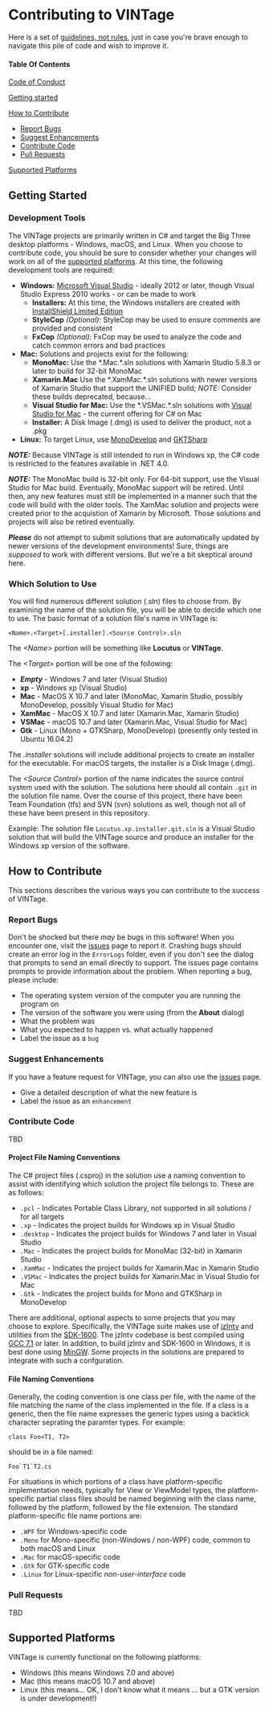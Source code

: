 # Contributing to VINTage

Here is a set of [guidelines, not rules](https://www.youtube.com/watch?v=b6kgS_AwuH0), just in case you're brave enough to navigate this pile of code and wish to improve it.

#### Table Of Contents

[Code of Conduct](CODE_OF_CONDUCT.md)

[Getting started](#getting-started)

[How to Contribute](#how-to-contribute)
  * [Report Bugs](#report-bugs)
  * [Suggest Enhancements](#suggest-enhancements)
  * [Contribute Code](#contribute-code)
  * [Pull Requests](#pull-requests)

[Supported Platforms](#supported-platforms)

## Getting Started

### Development Tools

The VINTage projects are primarily written in C# and target the Big Three desktop platforms - Windows, macOS, and Linux. When you choose to contribute code, you should be sure to consider whether your changes will work on all of the [supported platforms](#supported-platforms). At this time, the following development tools are required:

* **Windows:** [Microsoft Visual Studio](https://www.visualstudio.com/downloads/) - ideally 2012 or later, though Visual Studio Express 2010 works - or can be made to work
  * **Installers:** At this time, the Windows installers are created with [InstallShield Limited Edition](https://docs.microsoft.com/en-us/visualstudio/deployment/deploying-applications-services-and-components)
  * **StyleCop** *(Optional):* StyleCop may be used to ensure comments are provided and consistent
  * **FxCop** *(Optional):* FxCop may be used to analyze the code and catch common errors and bad practices
* **Mac:** Solutions and projects exist for the following:
  * **MonoMac:** Use the \*.Mac.\*.sln solutions with Xamarin Studio 5.8.3 or later to build for 32-bit MonoMac
  * **Xamarin.Mac** Use the \*.XamMac.\*.sln solutions with newer versions of Xamarin Studio that support the UNIFIED build; *NOTE:* Consider these builds deprecated, because...
  * **Visual Studio for Mac:** Use the \*.VSMac.\*.sln solutions with [Visual Studio for Mac](https://www.visualstudio.com/vs/visual-studio-mac/) - the current offering for C# on Mac
  * **Installer:** A Disk Image (.dmg) is used to deliver the product, not a .pkg
* **Linux:** To target Linux, use [MonoDevelop](http://www.monodevelop.com/) and [GKTSharp](http://www.monodevelop.com/)

***NOTE:*** Because VINTage is still intended to run in Windows xp, the C# code is restricted to the features available in .NET 4.0.

***NOTE:*** The MonoMac build is 32-bit only. For 64-bit support, use the Visual Studio for Mac build. Eventually, MonoMac support will be retired. Until then, any new features must still be implemented in a manner such that the code will build with the older tools. The XamMac solution and projects were created prior to the acquistion of Xamarin by Microsoft. Those solutions and projects will also be retired eventually.

***Please*** do not attempt to submit solutions that are automatically updated by newer versions of the development environments! Sure, things are *supposed* to work with different versions. But we're a bit skeptical around here.

### Which Solution to Use

You will find numerous different solution (.sln) files to choose from. By examining the name of the solution file, you will be able to decide which one to use. The basic format of a solution file's name in VINTage is:

    <Name>.<Target>[.installer].<Source Control>.sln

The *\<Name\>* portion will be something like **Locutus** or **VINTage**.

The *\<Target\>* portion will be one of the following:
* ***Empty*** - Windows 7 and later (Visual Studio)
* **xp** - Windows xp (Visual Studio)
* **Mac** - MacOS X 10.7 and later (MonoMac, Xamarin Studio, possibly MonoDevelop, possibly Visual Studio for Mac)
* **XamMac** - MacOS X 10.7 and later (Xamarin.Mac, Xamarin Studio)
* **VSMac** - macOS 10.7 and later (Xamarin.Mac, Visual Studio for Mac)
* **Gtk** - Linux (Mono + GTKSharp, MonoDevelop) (presently only tested in Ubuntu 16.04.2)

The *.installer* solutions will include additional projects to create an installer for the executable. For macOS targets, the installer is a Disk Image (.dmg).

The *\<Source Control\>* portion of the name indicates the source control system used with the solution. The solutions here should all contain `.git` in the solution file name. Over the course of this project, there have been Team Foundation (tfs) and SVN (svn) solutions as well, though not all of these have been present in this repository.

Example:
The solution file `Locutus.xp.installer.git.sln` is a Visual Studio solution that will build the VINTage source and produce an installer for the Windows xp version of the software.

## How to Contribute

This sections describes the various ways you can contribute to the success of VINTage.

### Report Bugs

Don't be shocked but there *may* be bugs in this software! When you encounter one, visit the [issues](https://github.com/intvsteve/VINTage/issues) page to report it. Crashing bugs should create an error log in the `ErrorLogs` folder, even if you don't see the dialog that prompts to send an email directly to support. The issues page contains prompts to provide information about the problem. When reporting a bug, please include:

* The operating system version of the computer you are running the program on
* The version of the software you were using (from the **About** dialog)
* What the problem was
* What you expected to happen vs. what actually happened
* Label the issue as a `bug`

### Suggest Enhancements

If you have a feature request for VINTage, you can also use the [issues](https://github.com/intvsteve/VINTage/issues) page.

* Give a detailed description of what the new feature is
* Label the issue as an `enhancement`

### Contribute Code

TBD

#### Project File Naming Conventions

The C# project files (.csproj) in the solution use a naming convention to assist with identifying which solution the project file belongs to. These are as follows:
* `.pcl` - Indicates Portable Class Library, not supported in all solutions / for all targets
* `.xp` - Indicates the project builds for Windows xp in Visual Studio
* `.desktop` - Indicates the project builds for Windows 7 and later in Visual Studio
* `.Mac` - Indicates the project builds for MonoMac (32-bit) in Xamarin Studio
* `.XamMac` - Indicates the project builds for Xamarin.Mac in Xamarin Studio
* `.VSMac` - Indicates the project builds for Xamarin.Mac in Visual Studio for Mac
* `.Gtk` - Indicates the project builds for Mono and GTKSharp in MonoDevelop

There are additional, optional aspects to some projects that you may choose to explore. Specifically, the VINTage suite makes use of [jzIntv](http://spatula-city.org/~im14u2c/intv/) and utilities from the [SDK-1600](http://sdk-1600.spatula-city.org/). The jzIntv codebase is best compiled using [GCC 7.1](https://gcc.gnu.org/gcc-7/) or later. In addition, to build jzIntv and SDK-1600 in Windows, it is best done using [MinGW](http://mingw.org/). Some projects in the solutions are prepared to integrate with such a confguration.

#### File Naming Conventions

Generally, the coding convention is one class per file, with the name of the file matching the name of the class implemented in the file. If a class is a generic, then the file name expresses the generic types using a backtick character seprating the paramter types. For example:

    class Foo<T1, T2>

should be in a file named:

    Foo`T1`T2.cs

For situations in which portions of a class have platform-specific implementation needs, typically for View or ViewModel types, the platform-specific partial class files should be named beginning with the class name, followed by the platform, followed by the file extension. The standard platform-specific file name portions are:
* `.WPF` for Windows-specific code
* `.Mono` for Mono-specific (non-Windows / non-WPF) code, common to both macOS and Linux
* `.Mac` for macOS-specific code
* `.Gtk` for GTK-specific code
* `.Linux` for Linux-specific *non-user-interface* code

### Pull Requests

TBD

## Supported Platforms

VINTage is currently functional on the following platforms:

* Windows (this means Windows 7.0 and above)
* Mac (this means macOS 10.7 and above)
* Linux (this means... OK, I don't know what it means ... but a GTK version is under development!)
